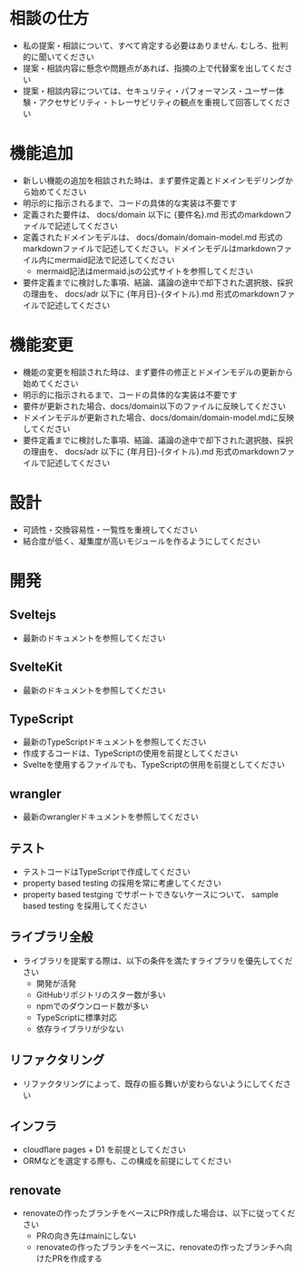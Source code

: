 
# 相談の仕方
- 私の提案・相談について、すべて肯定する必要はありません. むしろ、批判的に聞いてください
- 提案・相談内容に懸念や問題点があれば、指摘の上で代替案を出してください
- 提案・相談内容については、セキュリティ・パフォーマンス・ユーザー体験・アクセサビリティ・トレーサビリティの観点を重視して回答してください

# 機能追加
- 新しい機能の追加を相談された時は、まず要件定義とドメインモデリングから始めてください
- 明示的に指示されるまで、コードの具体的な実装は不要です
- 定義された要件は、 docs/domain 以下に {要件名}.md 形式のmarkdownファイルで記述してください
- 定義されたドメインモデルは、 docs/domain/domain-model.md 形式のmarkdownファイルで記述してください。ドメインモデルはmarkdownファイル内にmermaid記法で記述してください
    - mermaid記法はmermaid.jsの公式サイトを参照してください
- 要件定義までに検討した事項、結論、議論の途中で却下された選択肢、採択の理由を、 docs/adr 以下に {年月日}-{タイトル}.md 形式のmarkdownファイルで記述してください

# 機能変更
- 機能の変更を相談された時は、まず要件の修正とドメインモデルの更新から始めてください
- 明示的に指示されるまで、コードの具体的な実装は不要です
- 要件が更新された場合、docs/domain以下のファイルに反映してください
- ドメインモデルが更新された場合、docs/domain/domain-model.mdに反映してください
- 要件定義までに検討した事項、結論、議論の途中で却下された選択肢、採択の理由を、 docs/adr 以下に {年月日}-{タイトル}.md 形式のmarkdownファイルで記述してください

# 設計
- 可読性・交換容易性・一覧性を重視してください
- 結合度が低く、凝集度が高いモジュールを作るようにしてください

# 開発
## Sveltejs
- 最新のドキュメントを参照してください

## SvelteKit
- 最新のドキュメントを参照してください

## TypeScript
- 最新のTypeScriptドキュメントを参照してください
- 作成するコードは、TypeScriptの使用を前提としてください
- Svelteを使用するファイルでも、TypeScriptの併用を前提としてください

## wrangler
- 最新のwranglerドキュメントを参照してください

## テスト
- テストコードはTypeScriptで作成してください
- property based testing の採用を常に考慮してください
- property based testging でサポートできないケースについて、 sample based testing を採用してください

## ライブラリ全般
- ライブラリを提案する際は、以下の条件を満たすライブラリを優先してください
  - 開発が活発
  - GitHubリポジトリのスター数が多い
  - npmでのダウンロード数が多い
  - TypeScriptに標準対応
  - 依存ライブラリが少ない

## リファクタリング
- リファクタリングによって、既存の振る舞いが変わらないようにしてください

## インフラ
- cloudflare pages + D1 を前提としてください
- ORMなどを選定する際も、この構成を前提にしてください

## renovate
- renovateの作ったブランチをベースにPR作成した場合は、以下に従ってください
    - PRの向き先はmainにしない
    - renovateの作ったブランチをベースに、renovateの作ったブランチへ向けたPRを作成する
 
